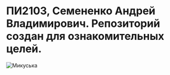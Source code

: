 # ПИ2103, Семененко Андрей Владимирович. Репозиторий создан для ознакомительных целей.

![Микуська](https://i.ibb.co/NWdM1rh/0-Le-ZXCj-Qh8c.jpg "Микуська")
